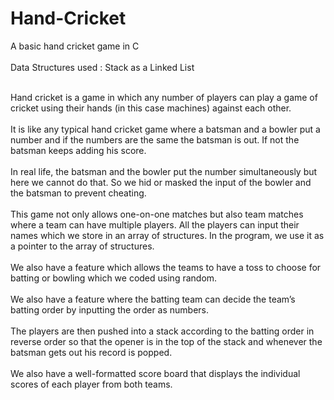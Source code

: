 # Hand-Cricket
 A basic hand cricket game in C<br><br>
 Data Structures used : Stack as a Linked List<br><br>
 
 Hand cricket is a game in which any number of players can play a game
of cricket using their hands (in this case machines) against each other.<br><br>
 It is like any typical hand cricket game where a batsman and a bowler
put a number and if the numbers are the same the batsman is out. If not
the batsman keeps adding his score.<br><br>
 In real life, the batsman and the bowler put the number simultaneously
but here we cannot do that. So we hid or masked the input of the bowler
and the batsman to prevent cheating.<br><br>
 This game not only allows one-on-one matches but also team matches
where a team can have multiple players. All the players can input their
names which we store in an array of structures. In the program, we use
it as a pointer to the array of structures.<br><br>
 We also have a feature which allows the teams to have a toss to
choose for batting or bowling which we coded using random.<br><br>
 We also have a feature where the batting team can decide the team’s
batting order by inputting the order as numbers.<br><br>
 The players are then pushed into a stack according to the batting order
in reverse order so that the opener is in the top of the stack and
whenever the batsman gets out his record is popped.<br><br>
 We also have a well-formatted score board that displays the individual
scores of each player from both teams.<br><br>
